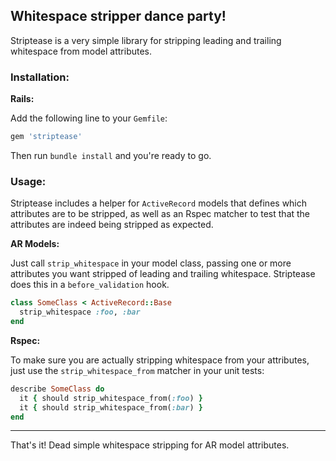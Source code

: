 ## Whitespace stripper dance party!
Striptease is a very simple library for stripping leading and trailing whitespace
from model attributes.

### Installation:

**Rails:**

Add the following line to your `Gemfile`:
```rb
gem 'striptease'
```
Then run `bundle install` and you're ready to go.

### Usage:

Striptease includes a helper for `ActiveRecord` models that defines which attributes
are to be stripped, as well as an Rspec matcher to test that the attributes are indeed
being stripped as expected.

**AR Models:**

Just call `strip_whitespace` in your model class, passing one or more attributes
you want stripped of leading and trailing whitespace. Striptease does this in a
`before_validation` hook.

```rb
class SomeClass < ActiveRecord::Base
  strip_whitespace :foo, :bar
end
```

**Rspec:**

To make sure you are actually stripping whitespace from your attributes, just
use the `strip_whitespace_from` matcher in your unit tests:

```rb
describe SomeClass do
  it { should strip_whitespace_from(:foo) }
  it { should strip_whitespace_from(:bar) }
end
```

---

That's it! Dead simple whitespace stripping for AR model attributes.
